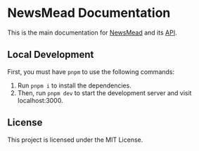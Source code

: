 # NewsMead Documentation

This is the main documentation for [NewsMead](https://github.com/ubergonmx/newsmead) and its [API](https://github.com/ubergonmx/newsmead-api).

## Local Development

First, you must have `pnpm` to use the following commands:

1. Run `pnpm i` to install the dependencies.
2. Then, run `pnpm dev` to start the development server and visit localhost:3000.

## License

This project is licensed under the MIT License.
